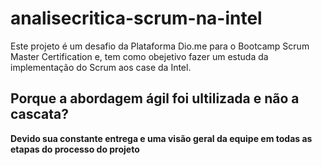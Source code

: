 # analisecritica-scrum-na-intel
Este projeto é um desafio da Plataforma Dio.me para o Bootcamp Scrum Master Certification  e,
tem como obejetivo fazer um estuda da implementação do Scrum aos case da Intel.
## Porque a abordagem ágil foi ultilizada e não a cascata?
**Devido sua constante entrega e uma visão geral da equipe em todas as etapas do processo do projeto**
